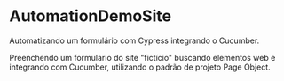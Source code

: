 # AutomationDemoSite
Automatizando um formulário com Cypress integrando o Cucumber.

Preenchendo um formulario do site "fictício" buscando elementos web e integrando com Cucumber, utilizando o padrão de projeto Page Object.
